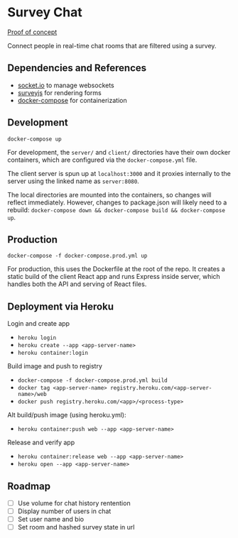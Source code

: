 # Survey Chat

[Proof of concept](https://surveychat.herokuapp.com/)

Connect people in real-time chat rooms that are filtered using a survey.

## Dependencies and References

- [socket.io](https://github.com/csmadhav/react-socket.io-chat-app) to manage websockets
- [surveyjs](https://github.com/surveyjs/surveyjs_react_quickstart) for rendering forms
- [docker-compose](https://github.com/mrcoles/node-react-docker-compose) for containerization

## Development

```
docker-compose up
```

For development, the `server/` and `client/` directories have their own docker containers, which are configured via the `docker-compose.yml` file.

The client server is spun up at `localhost:3000` and it proxies internally to the server using the linked name as `server:8080`.

The local directories are mounted into the containers, so changes will reflect immediately. However, changes to package.json will likely need to a rebuild: `docker-compose down && docker-compose build && docker-compose up`.


## Production

```
docker-compose -f docker-compose.prod.yml up
```

For production, this uses the Dockerfile at the root of the repo. It creates a static build of the client React app and runs Express inside server, which handles both the API and serving of React files.

## Deployment via Heroku

Login and create app

- `heroku login`
- `heroku create --app <app-server-name>`
- `heroku container:login`

Build image and push to registry

- `docker-compose -f docker-compose.prod.yml build`
- `docker tag <app-server-name> registry.heroku.com/<app-server-name>/web`
- `docker push registry.heroku.com/<app>/<process-type>`
<!--
    docker images
    docker rmi --force surveychat_web
    docker-compose -f docker-compose.prod.yml build
    docker tag surveychat_web registry.heroku.com/surveychat/web
    docker push registry.heroku.com/surveychat/web
-->

Alt build/push image (using heroku.yml):

- `heroku container:push web --app <app-server-name>`

Release and verify app

- `heroku container:release web --app <app-server-name>`
- `heroku open --app <app-server-name>`

<!--
    heroku container:release web --app surveychat
    heroku open --app  surveychat
 -->

## Roadmap

- [ ] Use volume for chat history rentention
- [ ] Display number of users in chat
- [ ] Set user name and bio
- [ ] Set room and hashed survey state in url
